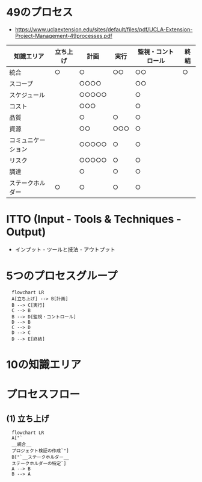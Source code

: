 # 49のプロセス
- https://www.uclaextension.edu/sites/default/files/pdf/UCLA-Extension-Project-Management-49processes.pdf

|知識エリア|立ち上げ|計画|実行|監視・コントロール|終結
|---|---|---|---|---|---|
|統合|○|○ |○○|○○|○|
|スコープ|  |○○○○|   |○○|   |
|スケジュール|  |○○○○○|   |○|   |
|コスト|  |○○○|   |○|   |
|品質|  |○|○|○|   |
|資源|  |○○|○○○|○|   |
|コミュニケーション|  |○○○○○|○|○|   |
|リスク|  |○○○○○|○|○|  |
|調達|  |○|○|○|   |
|ステークホルダー|○|○|○|○|   |
# ITTO (Input - Tools & Techniques - Output)
- インプット - ツールと技法 - アウトプット
# 5つのプロセスグループ
```mermaid
  flowchart LR
  A[立ち上げ] --> B[計画]
  B --> C[実行]
  C --> B
  B --> D[監視・コントロール]
  D --> B
  C --> D
  D --> C
  D --> E[終結]
```
# 10の知識エリア
# プロセスフロー
## (1) 立ち上げ
```mermaid
  flowchart LR
  A["`
  __統合__
  プロジェクト検証の作成`"]
  B["`__ステークホルダー__
  ステークホルダーの特定`]
  A --> B
  B --> A
